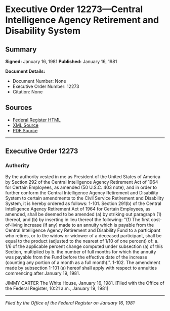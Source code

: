 # Executive Order 12273—Central Intelligence Agency Retirement and Disability System

## Summary

**Signed:** January 16, 1981
**Published:** January 16, 1981

**Document Details:**
- Document Number: None
- Executive Order Number: 12273
- Citation: None

## Sources
- [Federal Register HTML](https://www.presidency.ucsb.edu/documents/executive-order-12273-central-intelligence-agency-retirement-and-disability-system)
- [XML Source](None)
- [PDF Source](None)

---

## Executive Order 12273

### Authority

By the authority vested in me as President of the United States of America by Section 292 of the Central Intelligence Agency Retirement Act of 1964 for Certain Employees, as amended (50 U.S.C. 403 note), and in order to further conform the Central Intelligence Agency Retirement and Disability System to certain amendments to the Civil Service Retirement and Disability System, it is hereby ordered as follows:
1-101. Section 291(b) of the Central Intelligence Agency Retirement Act of 1964 for Certain Employees, as amended, shall be deemed to be amended (a) by striking out paragraph (1) thereof, and (b) by inserting in lieu thereof the following:
"(1) The first cost-of-living increase (if any) made to an annuity which is payable from the Central Intelligence Agency Retirement and Disability Fund to a participant who retires, or to the widow or widower of a deceased participant, shall be equal to the product (adjusted to the nearest of 1/10 of one percent) of:
a. 1/6 of the applicable percent change computed under subsection (a) of this Section, multiplied by
b. the number of full months for which the annuity was payable from the Fund before the effective date of the increase (counting any portion of a month as a full month).".
1-102. The amendment made by subsection 1-101 (a) hereof shall apply with respect to annuities commencing after January 19, 1981.

JIMMY CARTER
The White House,
January 16, 1981.
[Filed with the Office of the Federal Register, 10:21 a.m., January 19, 1981]

---

*Filed by the Office of the Federal Register on January 16, 1981*
